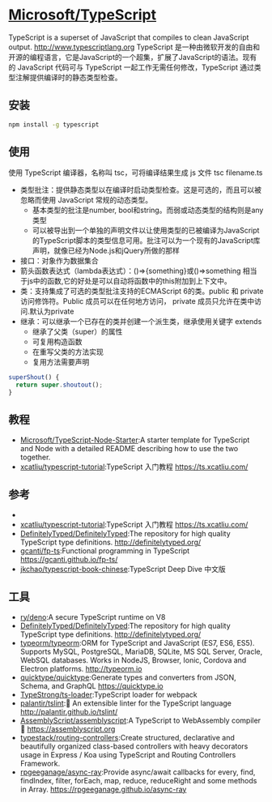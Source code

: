 # [Microsoft/TypeScript](https://github.com/Microsoft/TypeScript)

TypeScript is a superset of JavaScript that compiles to clean JavaScript output. http://www.typescriptlang.org
TypeScript 是一种由微软开发的自由和开源的编程语言，它是JavaScript的一个超集，扩展了JavaScript的语法。现有的 JavaScript 代码可与 TypeScript 一起工作无需任何修改，TypeScript 通过类型注解提供编译时的静态类型检查。

## 安装

```sh
npm install -g typescript
```

## 使用

使用 TypeScript 编译器，名称叫 tsc，可将编译结果生成 js 文件 tsc filename.ts

- 类型批注：提供静态类型以在编译时启动类型检查。这是可选的，而且可以被忽略而使用 JavaScript 常规的动态类型。
  - 基本类型的批注是number, bool和string。而弱或动态类型的结构则是any类型
  - 可以被导出到一个单独的声明文件以让使用类型的已被编译为JavaScript的TypeScript脚本的类型信息可用。批注可以为一个现有的JavaScript库声明，就像已经为Node.js和jQuery所做的那样
- 接口：对象作为数据集合
- 箭头函数表达式（lambda表达式）：()=>{something}或()=>something 相当于js中的函数,它的好处是可以自动将函数中的this附加到上下文中。
- 类：支持集成了可选的类型批注支持的ECMAScript 6的类。public 和 private 访问修饰符。Public 成员可以在任何地方访问， private 成员只允许在类中访问.默认为private
- 继承：可以继承一个已存在的类并创建一个派生类，继承使用关键字 extends
  - 继承了父类（super）的属性
  - 可复用构造函数
  - 在重写父类的方法实现
  - 复用方法需要声明

```typescript
superShout() {
  return super.shoutout();
}
```

## 教程

* [Microsoft/TypeScript-Node-Starter](https://github.com/Microsoft/TypeScript-Node-Starter):A starter template for TypeScript and Node with a detailed README describing how to use the two together.
* [xcatliu/typescript-tutorial](https://github.com/xcatliu/typescript-tutorial):TypeScript 入门教程 https://ts.xcatliu.com/

## 参考

* [](https://tutorialzine.com/2016/07/learn-typescript-in-30-minutes)
* [xcatliu/typescript-tutorial](https://github.com/xcatliu/typescript-tutorial):TypeScript 入门教程 https://ts.xcatliu.com/
* [DefinitelyTyped/DefinitelyTyped](https://github.com/DefinitelyTyped/DefinitelyTyped):The repository for high quality TypeScript type definitions. http://definitelytyped.org/
* [gcanti/fp-ts](https://github.com/gcanti/fp-ts):Functional programming in TypeScript https://gcanti.github.io/fp-ts/
* [jkchao/typescript-book-chinese](https://github.com/jkchao/typescript-book-chinese):TypeScript Deep Dive 中文版

## 工具

* [ry/deno](https://github.com/ry/deno):A secure TypeScript runtime on V8
* [DefinitelyTyped/DefinitelyTyped](https://github.com/DefinitelyTyped/DefinitelyTyped):The repository for high quality TypeScript type definitions. http://definitelytyped.org/
* [typeorm/typeorm](https://github.com/typeorm/typeorm):ORM for TypeScript and JavaScript (ES7, ES6, ES5). Supports MySQL, PostgreSQL, MariaDB, SQLite, MS SQL Server, Oracle, WebSQL databases. Works in NodeJS, Browser, Ionic, Cordova and Electron platforms. http://typeorm.io
* [quicktype/quicktype](https://github.com/quicktype/quicktype):Generate types and converters from JSON, Schema, and GraphQL https://quicktype.io
* [TypeStrong/ts-loader](https://github.com/TypeStrong/ts-loader):TypeScript loader for webpack
* [palantir/tslint](https://github.com/palantir/tslint):🚦 An extensible linter for the TypeScript language http://palantir.github.io/tslint/
* [AssemblyScript/assemblyscript](https://github.com/AssemblyScript/assemblyscript):A TypeScript to WebAssembly compiler 🚀 https://assemblyscript.org
* [typestack/routing-controllers](https://github.com/typestack/routing-controllers):Create structured, declarative and beautifully organized class-based controllers with heavy decorators usage in Express / Koa using TypeScript and Routing Controllers Framework.
* [rpgeeganage/async-ray](https://github.com/rpgeeganage/async-ray):Provide async/await callbacks for every, find, findIndex, filter, forEach, map, reduce, reduceRight and some methods in Array. https://rpgeeganage.github.io/async-ray
